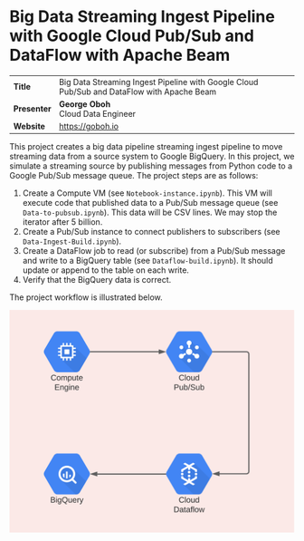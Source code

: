 # Big Data Streaming Ingest Pipeline with Google Cloud Pub/Sub and DataFlow with Apache Beam

| | |
|-|-|
|__Title__| Big Data Streaming Ingest Pipeline with Google Cloud Pub/Sub and DataFlow with Apache Beam
|__Presenter__ | __George Oboh__ <br>Cloud Data Engineer<br>
|__Website__ | <a href="https://goboh.io">https://goboh.io</a>


This project creates a big data pipeline streaming ingest pipeline to move streaming data from a source system to Google BigQuery. In this project, we simulate a streaming source by publishing messages from Python code to a Google Pub/Sub message queue. The project steps are as follows:

1. Create a Compute VM (see `Notebook-instance.ipynb`). This VM will execute code that published data to a Pub/Sub message queue (see `Data-to-pubsub.ipynb`). This data will be CSV lines. We may stop the iterator after 5 billion. 
2. Create a Pub/Sub instance to connect publishers to subscribers (see `Data-Ingest-Build.ipynb`).
3. Create a DataFlow job to read (or subscribe) from a Pub/Sub message and write to a BigQuery table (see `Dataflow-build.ipynb`). It should update or append to the table on each write.
4. Verify that the BigQuery data is correct.

The project workflow is illustrated below.

<img src="https://raw.githubusercontent.com/George-Oboh/George-Oboh.github.io/master/images/projects/project1.png" alt="streaming-pubsub-dataflow-bigquery">